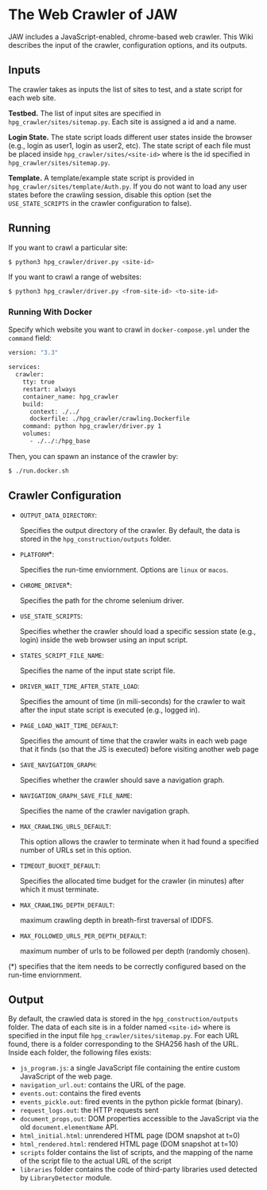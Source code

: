 # The Web Crawler of JAW

JAW includes a JavaScript-enabled, chrome-based web crawler. This Wiki describes the input of the crawler, configuration options, and its outputs.

## Inputs

The crawler takes as inputs the list of sites to test, and a state script for each web site. 

**Testbed.** The list of input sites are specified in `hpg_crawler/sites/sitemap.py`. Each site is assigned a id and a name.

**Login State.** The state script loads different user states inside the browser (e.g., login as user1, login as user2, etc). The state script of each file must be placed inside `hpg_crawler/sites/<site-id>` where <site-id> is the id specified in `hpg_crawler/sites/sitemap.py`.

**Template.**
A template/example state script is provided in `hpg_crawler/sites/template/Auth.py`.
If you do not want to load any user states before the crawling session, disable this option (set the `USE_STATE_SCRIPTS` in the crawler configuration to false).


## Running

If you want to crawl a particular site:
```bash
$ python3 hpg_crawler/driver.py <site-id>
```

If you want to crawl a range of websites:
```bash
$ python3 hpg_crawler/driver.py <from-site-id> <to-site-id>
```

### Running With Docker

Specify which website you want to crawl in `docker-compose.yml` under the `command` field:
```bash
version: "3.3"
   
services:
  crawler:
    tty: true
    restart: always
    container_name: hpg_crawler
    build: 
      context: ./../ 
      dockerfile: ./hpg_crawler/crawling.Dockerfile
    command: python hpg_crawler/driver.py 1
    volumes:
      - ./../:/hpg_base

```

Then, you can spawn an instance of the crawler by:
```bash
$ ./run.docker.sh
```




## Crawler Configuration

- `OUTPUT_DATA_DIRECTORY`:

	Specifies the output directory of the crawler. By default, the data is stored in the `hpg_construction/outputs` folder.

- `PLATFORM`*:

	Specifies the run-time enviornment. Options are `linux` or `macos`.

- `CHROME_DRIVER`*:
 
	Specifies the path for the chrome selenium driver.

- `USE_STATE_SCRIPTS`:

	Specifies whether the crawler should load a specific session state (e.g., login) inside the web browser using an input script.

- `STATES_SCRIPT_FILE_NAME`:

	Specifies the name of the input state script file.

- `DRIVER_WAIT_TIME_AFTER_STATE_LOAD`:

	Specifies the amount of time (in mili-seconds) for the crawler to wait after the input state script is executed (e.g., logged in).

- `PAGE_LOAD_WAIT_TIME_DEFAULT`:
  
	Specifies the amount of time that the crawler waits in each web page that it finds (so that the JS is executed) before visiting another web page

- `SAVE_NAVIGATION_GRAPH`:

	Specifies whether the crawler should save a navigation graph.

- `NAVIGATION_GRAPH_SAVE_FILE_NAME`:

	Specifies the name of the crawler navigation graph.


- `MAX_CRAWLING_URLS_DEFAULT`:

	This option allows the crawler to terminate when it had found a specified number of URLs set in this option.

- `TIMEOUT_BUCKET_DEFAULT`:

	Specifies the allocated time budget for the crawler (in minutes) after which it must terminate.

- `MAX_CRAWLING_DEPTH_DEFAULT`:

	maximum crawling depth in breath-first traversal of IDDFS.

- `MAX_FOLLOWED_URLS_PER_DEPTH_DEFAULT`:

	maximum number of urls to be followed per depth (randomly chosen).


(*) specifies that the item needs to be correctly configured based on the run-time enviornment.


## Output

By default, the crawled data is stored in the `hpg_construction/outputs` folder. The data of each site is in a folder named `<site-id>` where <site-id> is specified in the input file `hpg_crawler/sites/sitemap.py`. For each URL found, there is a folder corresponding to the SHA256 hash of the URL. Inside each folder, the following files exists:

- `js_program.js`: a single JavaScript file containing the entire custom JavaScript of the web page.
- `navigation_url.out`: contains the URL of the page.
- `events.out`: contains the fired events
- `events_pickle.out`: fired events in the python pickle format (binary).
- `request_logs.out`: the HTTP requests sent 
- `document_props,out`: DOM properties accessible to the JavaScript via the old `document.elementName` API.
- `html_initial.html`: unrendered HTML page (DOM snapshot at t=0)
- `html_rendered.html`: rendered HTML page (DOM snapshot at t=10)
- `scripts` folder contains the list of scripts, and the mapping of the name of the script file to the actual URL of the script
- `libraries` folder contains the code of third-party libraries used detected by `LibraryDetector` module.

